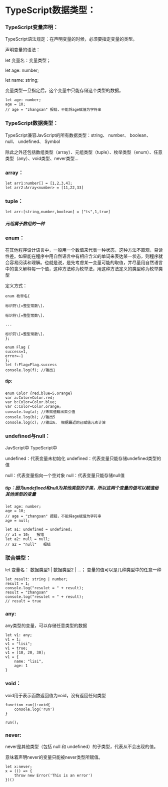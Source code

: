 # TypeScript数据类型：

### TypeScript变量声明：

TypeScript语法规定：在声明变量的时候，必须要指定变量的类型。

声明变量的语法：

let 变量名：变量类型；

let age: number;

let name: string;

变量类型一旦指定后，这个变量中只能存储这个类型的数据。

```
let age: number;
age = 10;
// age = "zhangsan" 报错，不能将age赋值为字符串
```

### TypeScript数据类型：

TypeScript兼容JavScript的所有数据类型：string、 number、 boolean、 null、 undefined、 Symbol

除此之外还包括数组类型（array）、元组类型（tuple）、枚举类型（enum）、任意类型（any）、void类型、never类型...

### array：

```
let arr1:number[] = [1,2,3,4];
let arr2:Array<number> = [11,22,33]
```

### tuple：

```
let arr:[string,number,boolean] = ["ts",1,true]
```

##### 元组属于数组的一种

### enum：

在其他程序设计语言中，一般用一个数值来代表一种状态，这种方法不直观，易读性差。如果能在程序中用自然语言中有相应含义的单词来表达某一状态，则程序就会容易阅读和理解。也就是说，是先考虑某一变量可能的取值，并尽量用自然语言中的含义解释每一个值，这种方法称为枚举法，用这种方法定义的类型称为枚举类型

定义方式：

```
enum 枚举名{

标识符\[=整型常数\]，

标识符\[=整型常数\]，

...

标识符\[=整型常数\]，
};
```

```
enum Flag {
success=1, 
error=-1
};
let f:Flag=Flag.success
console.log(f); //输出1
```

##### tip:

```
enum Color {red,blue=5,orange}
var a:Color=Color.red;
var b:Color=Color.blue;
var c:Color=Color.orange;
console.log(a); //未赋值输出索引值
console.log(b); //输出5
console.log(c); //输出6， 根据最近的已赋值元素计算
```

### undefined与null：

JavScript中                                                                        TypeScript中

undefined：代表变量未初始化                                         undefined：代表变量只能存储undefined类型的值

null：代表变量指向一个空对象                                        null：代表变量只能存储null值

##### tip：因为undefined和null为其他类型的子类，所以这两个变量的值可以赋值给其他类型的变量

```
let age: number;
age = 10;
// age = "zhangsan" 报错，不能将age赋值为字符串
age = null;

let a1: undefined = undefined;
// a1 = 10;   报错
let a2: null = null;
// a2 = "null"   报错
```

### 联合类型：

let 变量名： 数据类型1 \| 数据类型2 \|  ...；      变量的值可以是几种类型中的任意一种

```
let result: string | number;
result = 1;
console.log("resulet = " + result);
result = "zhangsan"
console.log("resulet = " + result);
// result = true
```

### any:

any类型的变量，可以存储任意类型的数据

```
let v1: any;
v1 = 1;
v1 = "lisi";
v1 = true;
v1 = [10, 20, 30];
v1 = {
    name: "lisi",
    age: 1
}
```

### void：

void用于表示函数返回值为void，没有返回任何类型

```
function run():void{
    console.log('run')
}

run();
```

### never:

never是其他类型（包括 null 和 undefined）的子类型，代表从不会出现的值。

意味着声明never的变量只能被never类型所赋值。

```
let x:never;
x = (() => {
    throw new Error('This is an error')
})()
```




